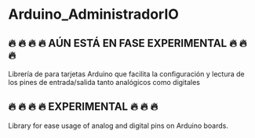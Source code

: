 # Arduino_AdministradorIO

## :fire: :fire: :fire: :fire: AÚN ESTÁ EN FASE EXPERIMENTAL :fire: :fire: :fire:
Librería de para tarjetas Arduino que facilita la configuración y lectura de los pines de entrada/salida tanto analógicos como digitales

## :fire: :fire: :fire: :fire: EXPERIMENTAL :fire: :fire: :fire:

Library for ease usage of analog and digital pins on Arduino boards.
